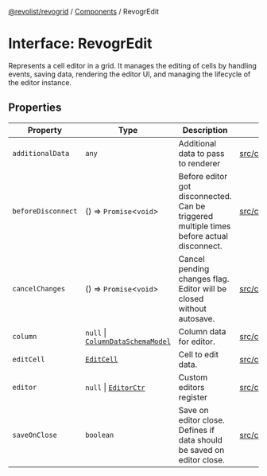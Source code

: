 [@revolist/revogrid](README.md) / [Components](Namespace.Components.md) / RevogrEdit

# Interface: RevogrEdit

Represents a cell editor in a grid.
It manages the editing of cells by handling events, saving data, rendering the editor UI,
and managing the lifecycle of the editor instance.

## Properties

| Property | Type | Description | Defined in |
| ------ | ------ | ------ | ------ |
| `additionalData` | `any` | Additional data to pass to renderer | [src/components.d.ts:385](https://github.com/revolist/revogrid/blob/c3fbdc69076950cb371c4e48faf1a5d5a21237f4/src/components.d.ts#L385) |
| `beforeDisconnect` | () => `Promise`\<`void`\> | Before editor got disconnected. Can be triggered multiple times before actual disconnect. | [src/components.d.ts:389](https://github.com/revolist/revogrid/blob/c3fbdc69076950cb371c4e48faf1a5d5a21237f4/src/components.d.ts#L389) |
| `cancelChanges` | () => `Promise`\<`void`\> | Cancel pending changes flag. Editor will be closed without autosave. | [src/components.d.ts:393](https://github.com/revolist/revogrid/blob/c3fbdc69076950cb371c4e48faf1a5d5a21237f4/src/components.d.ts#L393) |
| `column` | `null` \| [`ColumnDataSchemaModel`](TypeAlias.ColumnDataSchemaModel.md) | Column data for editor. | [src/components.d.ts:397](https://github.com/revolist/revogrid/blob/c3fbdc69076950cb371c4e48faf1a5d5a21237f4/src/components.d.ts#L397) |
| `editCell` | [`EditCell`](TypeAlias.EditCell.md) | Cell to edit data. | [src/components.d.ts:401](https://github.com/revolist/revogrid/blob/c3fbdc69076950cb371c4e48faf1a5d5a21237f4/src/components.d.ts#L401) |
| `editor` | `null` \| [`EditorCtr`](TypeAlias.EditorCtr.md) | Custom editors register | [src/components.d.ts:405](https://github.com/revolist/revogrid/blob/c3fbdc69076950cb371c4e48faf1a5d5a21237f4/src/components.d.ts#L405) |
| `saveOnClose` | `boolean` | Save on editor close. Defines if data should be saved on editor close. | [src/components.d.ts:409](https://github.com/revolist/revogrid/blob/c3fbdc69076950cb371c4e48faf1a5d5a21237f4/src/components.d.ts#L409) |
